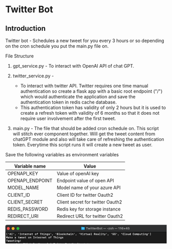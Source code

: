# Twitter Bot

## Introduction

Twitter bot - Schedules a new tweet for you every 3 hours or so depending on the cron schedule you put the main.py file on.

File Structure

1. gpt_service.py - To interact with OpenAI API of chat GPT.

2. twitter_service.py - 
    - To interact with twitter API. Twitter requires one time manual authentication so create a flask app with a basic root endpoint ("/") which would authenticate the application and save the authentication token in redis cache database.
    - This authentication token has validity of only 2 hours but it is used to create a refresh token with validity of 6 months so that it does not require user involvement after the first tweet.

3. main.py - The file that should be added cron schedule on. This script will stitch ever component together. Will get the tweet content from chatGPT module and also will take care of refreshing the authentication token. Everytime this script runs it will create a new tweet as user.

Save the following variables as environment variables

| Variable name | Value |
----------------| -------- |
| OPENAPI_KEY | Value of openAI key |
| OPENAPI_ENDPOINT | Endpoint value of open API |
| MODEL_NAME | Model name of your azure API | 
| CLIENT_ID | Client ID for twitter Oauth2 | 
| CLIENT_SECRET | Client secret for twitter Oauth2 |
| REDIS_PASSWORD | Redis key for storage instance |
| REDIRECT_URI | Redirect URL for twitter Oauth2 |

![Example](./static/tweetSS.png)